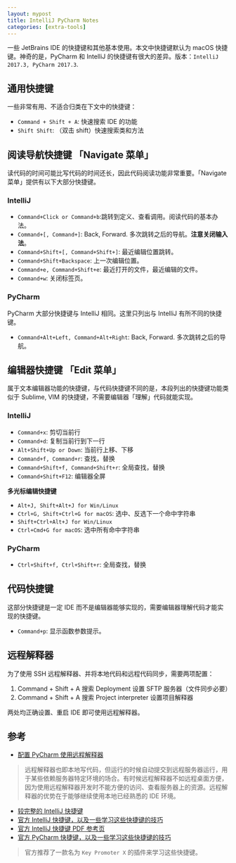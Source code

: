 ```yaml
---
layout: mypost
title: IntelliJ PyCharm Notes
categories: [extra-tools]
---
```


一些 JetBrains IDE 的快捷键和其他基本使用。本文中快捷键默认为 macOS 快捷键。神奇的是，PyCharm 和 IntelliJ 的快捷键有很大的差异。版本：`IntelliJ 2017.3, PyCharm 2017.3`.

## 通用快捷键

一些非常有用、不适合归类在下文中的快捷键：

- `Command + Shift + A`: 快速搜索 IDE 的功能
- `Shift Shift`: （双击 shift）快速搜索类和方法

## 阅读导航快捷键 「Navigate 菜单」

读代码的时间可能比写代码的时间还长，因此代码阅读功能非常重要。「Navigate 菜单」提供有以下大部分快捷键。

### IntelliJ

- `Command+Click or Command+b`:跳转到定义、查看调用。阅读代码的基本办法。
- `Command+[, Command+]`: Back, Forward. 多次跳转之后的导航。**注意关闭输入法**。
- `Command+Shift+[, Command+Shift+]`: 最近编辑位置跳转。
- `Command+Shift+Backspace`: 上一次编辑位置。
- `Command+e, Command+Shift+e`: 最近打开的文件，最近编辑的文件。
- `Command+w`: 关闭标签页。

### PyCharm

PyCharm 大部分快捷键与 IntelliJ 相同。这里只列出与 IntelliJ 有所不同的快捷键。

- `Command+Alt+Left, Command+Alt+Right`: Back, Forward. 多次跳转之后的导航。

## 编辑器快捷键 「Edit 菜单」

属于文本编辑器功能的快捷键，与代码快捷键不同的是，本段列出的快捷键功能类似于 Sublime, VIM 的快捷键，不需要编辑器「理解」代码就能实现。

### IntelliJ

- `Command+x`: 剪切当前行
- `Command+d`: 复制当前行到下一行
- `Alt+Shift+Up or Down`: 当前行上移、下移
- `Command+f, Command+r`: 查找，替换
- `Command+Shift+f, Command+Shift+r`: 全局查找，替换
- `Command+Shift+F12`: 编辑器全屏

**多光标编辑快捷键**

- `Alt+J, Shift+Alt+J for Win/Linux`
- `Ctrl+G, Shift+Ctrl+G for macOS`: 选中、反选下一个命中字符串
- `Shift+Ctrl+Alt+J for Win/Linux`
- `Ctrl+Cmd+G for macOS`: 选中所有命中字符串

### PyCharm

- `Ctrl+Shift+f, Ctrl+Shift+r`: 全局查找，替换

## 代码快捷键

这部分快捷键是一定 IDE 而不是编辑器能够实现的，需要编辑器理解代码才能实现的快捷键。

- `Command+p`: 显示函数参数提示。

## 远程解释器

为了使用 SSH 远程解释器、并将本地代码和远程代码同步，需要两项配置：

1. Command + Shift + A 搜索 Deployment 设置 SFTP 服务器（文件同步必要）
2. Command + Shift + A 搜索 Project interpreter 设置项目解释器

两处均正确设置、重启 IDE 即可使用远程解释器。

## 参考

- [配置 PyCharm 使用远程解释器](https://medium.com/@erikhallstrm/work-remotely-with-pycharm-tensorflow-and-ssh-c60564be862d)

> 远程解释器也即本地写代码，但运行的时候自动提交到远程服务器运行，用于某些依赖服务器特定环境的场合。有时候远程解释器不如远程桌面方便，因为使用远程解释器开发时不能方便的访问、查看服务器上的资源。远程解释器的优势在于能够继续使用本地已经熟悉的 IDE 环境。

- [较完整的 IntelliJ 快捷键](http://wiki.jikexueyuan.com/project/intellij-idea-tutorial/keymap-mac-introduce.html)
- [官方 IntelliJ 快捷键，以及一些学习这些快捷键的技巧](https://www.jetbrains.com/help/idea/mastering-intellij-idea-keyboard-shortcuts.html)
- [官方 IntelliJ 快捷键 PDF 参考页](https://resources.jetbrains.com/storage/products/intellij-idea/docs/IntelliJIDEA_ReferenceCard.pdf)
- [官方 PyCharm 快捷键，以及一些学习这些快捷键的技巧](https://www.jetbrains.com/help/pycharm/mastering-pycharm-keyboard-shortcuts.html)

> 官方推荐了一款名为 `Key Promoter X` 的插件来学习这些快捷键。

